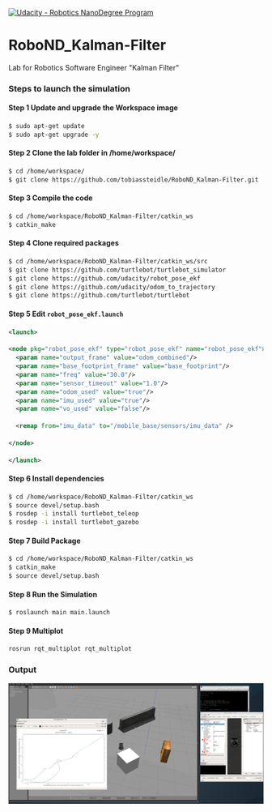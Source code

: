 [![Udacity - Robotics NanoDegree Program](https://s3-us-west-1.amazonaws.com/udacity-robotics/Extra+Images/RoboND_flag.png)](https://www.udacity.com/robotics)

# RoboND_Kalman-Filter
Lab for Robotics Software Engineer "Kalman Filter"

### Steps to launch the simulation

#### Step 1 Update and upgrade the Workspace image
```sh
$ sudo apt-get update
$ sudo apt-get upgrade -y
```

#### Step 2 Clone the lab folder in /home/workspace/
```sh
$ cd /home/workspace/
$ git clone https://github.com/tobiassteidle/RoboND_Kalman-Filter.git
```

#### Step 3 Compile the code
```sh
$ cd /home/workspace/RoboND_Kalman-Filter/catkin_ws
$ catkin_make
```

#### Step 4 Clone required packages
```sh
$ cd /home/workspace/RoboND_Kalman-Filter/catkin_ws/src
$ git clone https://github.com/turtlebot/turtlebot_simulator
$ git clone https://github.com/udacity/robot_pose_ekf 
$ git clone https://github.com/udacity/odom_to_trajectory
$ git clone https://github.com/turtlebot/turtlebot
```

#### Step 5 Edit `robot_pose_ekf.launch` 
```xml
<launch>

<node pkg="robot_pose_ekf" type="robot_pose_ekf" name="robot_pose_ekf">
  <param name="output_frame" value="odom_combined"/>
  <param name="base_footprint_frame" value="base_footprint"/>
  <param name="freq" value="30.0"/>
  <param name="sensor_timeout" value="1.0"/>  
  <param name="odom_used" value="true"/>
  <param name="imu_used" value="true"/>
  <param name="vo_used" value="false"/>

  <remap from="imu_data" to="/mobile_base/sensors/imu_data" />    

</node>

</launch>
```

#### Step 6 Install dependencies
```sh
$ cd /home/workspace/RoboND_Kalman-Filter/catkin_ws
$ source devel/setup.bash
$ rosdep -i install turtlebot_teleop
$ rosdep -i install turtlebot_gazebo
```

#### Step 7 Build Package
```sh
$ cd /home/workspace/RoboND_Kalman-Filter/catkin_ws
$ catkin_make
$ source devel/setup.bash
```

#### Step 8 Run the Simulation  
```sh
$ roslaunch main main.launch
```

#### Step 9 Multiplot  
```sh
rosrun rqt_multiplot rqt_multiplot
```

### Output
![alt text](images/output.png)
